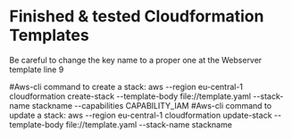 # Finished & tested Cloudformation Templates
Be careful to change the key name to a proper one at the Webserver template line 9

#Aws-cli command to create a stack:
aws --region eu-central-1 cloudformation create-stack --template-body file://template.yaml --stack-name stackname --capabilities CAPABILITY_IAM
#Aws-cli command to update a stack:
aws --region eu-central-1 cloudformation update-stack --template-body file://template.yaml --stack-name stackname
